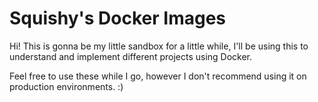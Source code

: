 # Squishy's Docker Images

Hi! This is gonna be my little sandbox for a little while, I'll be using this to understand and implement different projects using Docker.

Feel free to use these while I go, however I don't recommend using it on production environments. :)